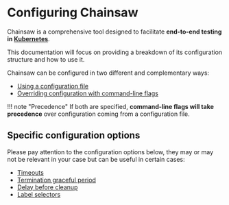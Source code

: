 # Configuring Chainsaw

Chainsaw is a comprehensive tool designed to facilitate **end-to-end testing in [Kubernetes](https://kubernetes.io)**.

This documentation will focus on providing a breakdown of its configuration structure and how to use it.

Chainsaw can be configured in two different and complementary ways:

- [Using a configuration file](./file.md)
- [Overriding configuration with command-line flags](./flags.md)

!!! note "Precedence"
    If both are specified, **command-line flags will take precedence** over configuration coming from a configuration file.

## Specific configuration options

Please pay attention to the configuration options below, they may or may not be relevant in your case but can be useful in certain cases:

- [Timeouts](./timeouts.md)
- [Termination graceful period](./grace.md)
- [Delay before cleanup](./cleanup-delay.md)
- [Label selectors](./selector.md)
